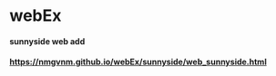 # webEx

#### sunnyside web add ####
#### https://nmgvnm.github.io/webEx/sunnyside/web_sunnyside.html ####
